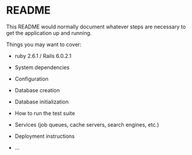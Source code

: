 # README

This README would normally document whatever steps are necessary to get the
application up and running.

Things you may want to cover:

* ruby 2.6.1 / Rails 6.0.2.1

* System dependencies

* Configuration

* Database creation

* Database initialization

* How to run the test suite

* Services (job queues, cache servers, search engines, etc.)

* Deployment instructions

* ...
